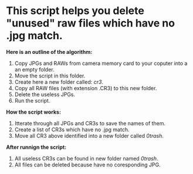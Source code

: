 # This script helps you delete "unused" raw files which have no .jpg match.

**Here is an outline of the algorithm:**
 1. Copy JPGs and RAWs from camera memory card to your coputer into a an empty folder.
 2. Move the script in this folder.
 3. Create here a new folder called: *cr3*.
 4. Copy all RAW files (with extension .CR3) to this new folder.
 5. Delete the useless JPGs.
 6. Run the script.

**How the script works:**
  1. Itterate through all JPGs and CR3s to save the names of them.
  2. Create a list of CR3s which have no .jpg match.
  3. Move all CR3 above identified into a new folder called *0trash*.

**After runnign the script:**
  1. All useless CR3s can be found in new folder named *0trash*.
  2. All files can be deleted because have no coresponding JPG.
